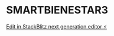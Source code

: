 # SMARTBIENESTAR3

[Edit in StackBlitz next generation editor ⚡️](https://stackblitz.com/~/github.com/N1MRODve/SMARTBIENESTAR3)